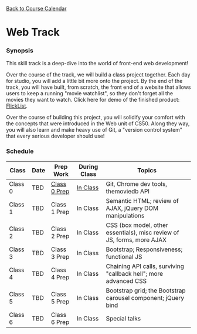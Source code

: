 [Back to Course Calendar](../..)

# Web Track

### Synopsis

This skill track is a deep-dive into the world of front-end web development!

Over the course of the track, we will build a class project together. Each day for studio, you will add a little bit more onto the project. By the end of the track, you will have built, from scratch, the front end of a website that allows users to keep a running "movie watchlist", so they don't forget all the movies they want to watch. Click here for demo of the finished product: <a href="http://education.launchcode.org/flicklist" target="_blank"/>FlickList</a>.

Over the course of building this project, you will solidify your comfort with the concepts that were introduced in the Web unit of CS50. Along they way, you will also learn and make heavy use of Git, a "version control system" that every serious developer should use!

### Schedule

Class | Date | Prep Work | During Class | Topics
|------|----|----------|--------------|-------|
Class 0 | TBD | [Class 0 Prep](./materials/class0-prep) | [In Class](./materials/class0) | Git, Chrome dev tools, themoviedb API | 
Class 1 | TBD | Class 1 Prep | In Class | Semantic HTML; review of AJAX, jQuery DOM manipulations | 
Class 2 | TBD | Class 2 Prep | In Class | CSS (box model, other essentials), misc review of JS, forms, more AJAX |
Class 3 | TBD | Class 3 Prep | In Class | Bootstrap; Responsiveness; functional JS | 
Class 4 | TBD | Class 4 Prep | In Class | Chaining API calls, surviving "callback hell"; more advanced CSS  |
Class 5 | TBD | Class 5 Prep | In Class | Bootstrap grid; the Bootstrap carousel component; jQuery bind | 
Class 6 | TBD | Class 6 Prep | In Class | Special talks |



